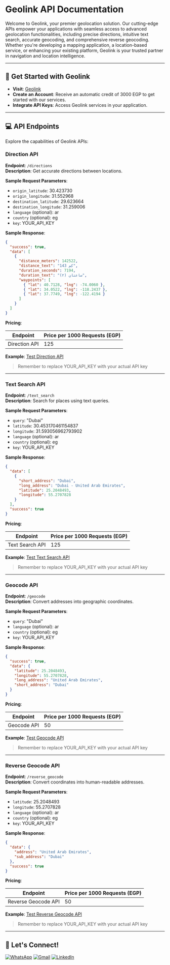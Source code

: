 # Geolink API Documentation

Welcome to Geolink, your premier geolocation solution. Our cutting-edge APIs empower your applications with seamless access to advanced geolocation functionalities, including precise directions, intuitive text search, accurate geocoding, and comprehensive reverse geocoding. Whether you're developing a mapping application, a location-based service, or enhancing your existing platform, Geolink is your trusted partner in navigation and location intelligence.

---

## :rocket: Get Started with Geolink

- **Visit**: [Geolink](https://geolink.pythonanywhere.com)
- **Create an Account**: Receive an automatic credit of 3000 EGP to get started with our services.
- **Integrate API Keys**: Access Geolink services in your application.

---

## :computer: API Endpoints

Explore the capabilities of Geolink APIs:

### Direction API

**Endpoint**: `/directions`  
**Description**: Get accurate directions between locations.

**Sample Request Parameters**:
- `origin_latitude`: 30.423730
- `origin_longitude`: 31.552968
- `destination_latitude`: 29.623664
- `destination_longitude`: 31.259006
- `language` (optional): ar
- `country` (optional): eg
- `key`: YOUR_API_KEY

**Sample Response**:
```json
{
  "success": true,
  "data": [
    {
      "distance_meters": 142522,
      "distance_text": "143 كم",
      "duration_seconds": 7194,
      "duration_text": "ساعتان (٢)",
      "waypoints": [
        { "lat": 40.7128, "lng": -74.0060 },
        { "lat": 34.0522, "lng": -118.2437 },
        { "lat": 37.7749, "lng": -122.4194 }
      ]
    }
  ]
}
```

**Pricing**:

| Endpoint         | Price per 1000 Requests (EGP) |
|------------------|-------------------------------|
| Direction API    | 125                           |

**Example**: [Test Direction API](https://geolink.pythonanywhere.com/directions?origin_latitude=31.421574335427&origin_longitude=31.556760706007&destination_latitude=30.417184191911&destination_longitude=31.556413024664&key=YOUR_API_KEY)
> Remember to replace YOUR_API_KEY with your actual API key

---

### Text Search API

**Endpoint**: `/text_search`  
**Description**: Search for places using text queries.

**Sample Request Parameters**:
- `query`: "Dubai"
- `latitude`: 30.453170461154837
- `longitude`: 31.593056962793902
- `language` (optional): ar
- `country` (optional): eg
- `key`: YOUR_API_KEY

**Sample Response**:
```json
{
  "data": [
    {
      "short_address": "Dubai",
      "long_address": "Dubai - United Arab Emirates",
      "latitude": 25.2048493,
      "longitude": 55.2707828
    }
  ],
  "success": true
}
```

**Pricing**:

| Endpoint         | Price per 1000 Requests (EGP) |
|------------------|-------------------------------|
| Text Search API  | 125                           |

**Example**: [Test Text Search API](https://geolink.pythonanywhere.com/text_search?query=Dubai&latitude=30.453170461154837&longitude=31.593056962793902&key=YOUR_API_KEY)
> Remember to replace YOUR_API_KEY with your actual API key

---

### Geocode API

**Endpoint**: `/geocode`  
**Description**: Convert addresses into geographic coordinates.

**Sample Request Parameters**:
- `query`: "Dubai"
- `language` (optional): ar
- `country` (optional): eg
- `key`: YOUR_API_KEY

**Sample Response**:
```json
{
  "success": true,
  "data": {
    "latitude": 25.2048493,
    "longitude": 55.2707828,
    "long_address": "United Arab Emirates",
    "short_address": "Dubai"
  }
}
```

**Pricing**:

| Endpoint         | Price per 1000 Requests (EGP) |
|------------------|-------------------------------|
| Geocode API      | 50                            |

**Example**: [Test Geocode API](https://geolink.pythonanywhere.com/geocode?query=Dubai&key=YOUR_API_KEY)
> Remember to replace YOUR_API_KEY with your actual API key

---

### Reverse Geocode API

**Endpoint**: `/reverse_geocode`  
**Description**: Convert coordinates into human-readable addresses.

**Sample Request Parameters**:
- `latitude`: 25.2048493
- `longitude`: 55.2707828
- `language` (optional): ar
- `country` (optional): eg
- `key`: YOUR_API_KEY

**Sample Response**:
```json
{
  "data": {
    "address": "United Arab Emirates",
    "sub_address": "Dubai"
  },
  "success": true
}
```

**Pricing**:

| Endpoint            | Price per 1000 Requests (EGP) |
|---------------------|-------------------------------|
| Reverse Geocode API | 50                            |

**Example**: [Test Reverse Geocode API](https://geolink.pythonanywhere.com/reverse_geocode?latitude=25.2048493&longitude=55.2707828&key=YOUR_API_KEY)
> Remember to replace YOUR_API_KEY with your actual API key

---

## 🔗 Let's Connect!

[![WhatsApp](https://img.shields.io/badge/WhatsApp-%2B201033939828-25D366?style=for-the-badge&logo=whatsapp&logoColor=white)](https://wa.me/201033939828) [![Gmail](https://img.shields.io/badge/Gmail-kariemseiam%40gmail.com-red?style=for-the-badge&logo=gmail&logoColor=white)](mailto:kariemseiam@gmail.com) [![LinkedIn](https://img.shields.io/badge/LinkedIn-Kariem%20Seiam-0077B5?style=for-the-badge&logo=linkedin&logoColor=white)](https://www.linkedin.com/in/kariemseiam/)

